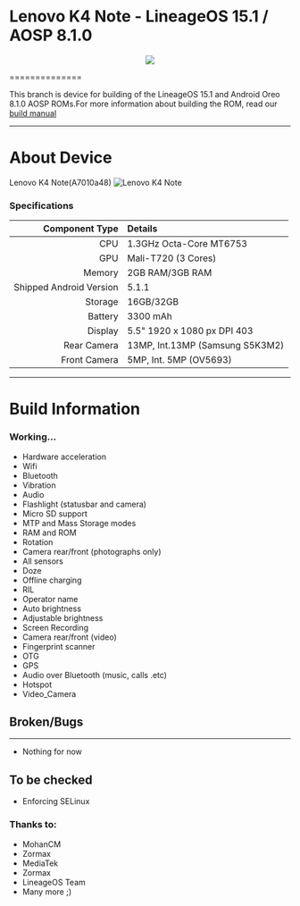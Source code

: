 # Lenovo K4 Note - LineageOS 15.1 / AOSP 8.1.0

<p align="center">
 <img src=https://i0.wp.com/esist.tech/wp-content/uploads/2018/02/112.png?resize=1200%2C666&ssl=1.png></p>
==============

This branch is device for building of the LineageOS 15.1 and Android Oreo 8.1.0 AOSP ROMs.For more information about building the ROM, read our [build manual](BuildManual)

---

# About Device

Lenovo K4 Note(A7010a48)
![Lenovo K4 Note](https://static.digit.in/product/5d6aa8dce00903835bf6d786b65802445cc41a58.jpeg "Lenovo K4 Note")

### Specifications

Component Type | Details
-------:|:-------------------------
CPU     | 1.3GHz Octa-Core MT6753
GPU     | Mali-T720 (3 Cores)
Memory  | 2GB RAM/3GB RAM
Shipped Android Version | 5.1.1
Storage | 16GB/32GB
Battery | 3300 mAh
Display | 5.5" 1920 x 1080 px DPI 403
Rear Camera | 13MP, Int.13MP (Samsung S5K3M2)
Front Camera | 5MP, Int. 5MP (OV5693)

---

# Build Information

### Working...
 * Hardware acceleration
 * Wifi
 * Bluetooth
 * Vibration
 * Audio
 * Flashlight (statusbar and camera)
 * Micro SD support
 * MTP and Mass Storage modes
 * RAM and ROM
 * Rotation
 * Camera rear/front (photographs only)
 * All sensors
 * Doze
 * Offline charging
 * RIL
 * Operator name
 * Auto brightness
 * Adjustable brightness
 * Screen Recording
 * Camera rear/front (video)
 * Fingerprint scanner
 * OTG
 * GPS
 * Audio over Bluetooth (music, calls .etc)
 * Hotspot
 * Video_Camera

 ## Broken/Bugs
 -------------
* Nothing for now

## To be checked
 * Enforcing SELinux


### Thanks to:
 * MohanCM
 * Zormax 
 * MediaTek
 * Zormax 
 * LineageOS Team 
 * Many more ;)
